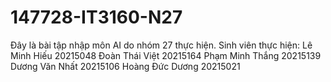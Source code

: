 # 147728-IT3160-N27
Đây là bài tập nhập môn AI do nhóm 27 thực hiện.
Sinh viên thực hiện:
Lê Minh Hiếu 20215048
Đoàn Thái Việt 20215164
Phạm Minh Thắng 20215139
Dương Văn Nhất 20215106
Hoàng Đức Dương 20215021
